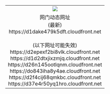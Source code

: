 ﻿<table>
  <tr></tr>
  <tr><td colspan=2 align=center><img src="https://d1dake479k5dft.cloudfront.net/Up/oGate.jpg" /></td></tr>
  <tr><td colspan=2 align=center>网门动态网址<br/>(最新)
<br>https://d1dake479k5dft.cloudfront.net
<br/><br/>(以下网址可能失效)
<br>https://d2epexf2bi8vlk.cloudfront.net
<br>https://d1d2dtxjixzmjq.cloudfront.net
<br>https://d26n145ootlqnm.cloudfront.net
<br>https://do843iha8y4ae.cloudfront.net
<br>https://d2f4cij68qmkbc.cloudfront.net
<br>https://d37e4r50yq1hro.cloudfront.net
    </td>
  </tr>
</table>
